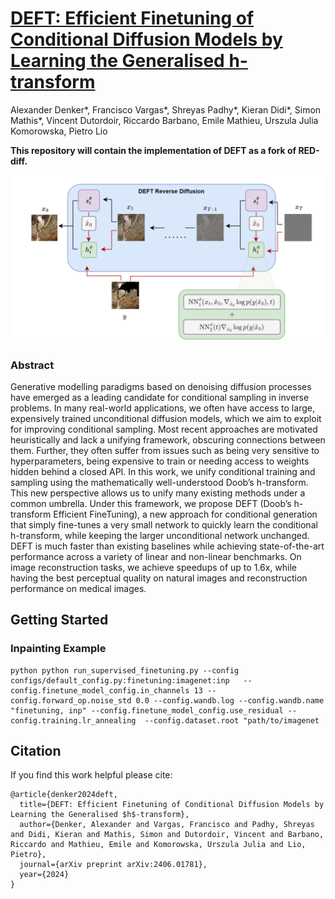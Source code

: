 # [DEFT: Efficient Finetuning of Conditional Diffusion Models by Learning the Generalised h-transform](https://arxiv.org/pdf/2406.01781)

Alexander Denker*, Francisco Vargas*, Shreyas Padhy*, Kieran Didi*, Simon Mathis*, Vincent Dutordoir, Riccardo Barbano, Emile Mathieu, Urszula Julia Komorowska, Pietro Lio 

**This repository will contain the implementation of DEFT as a fork of RED-diff.**



![deft](images/DEFT_Sampling.png)

### Abstract
Generative modelling paradigms based on denoising diffusion processes have emerged as a leading candidate for conditional sampling in inverse problems. In many real-world applications, we often have access to large, expensively trained unconditional diffusion models, which we aim to exploit for improving conditional sampling. Most recent approaches are motivated heuristically and lack a unifying framework, obscuring connections between them. Further, they often suffer from issues such as being very sensitive to hyperparameters, being expensive to train or needing access to weights hidden behind a closed API. In this work, we unify conditional training and sampling using the mathematically well-understood Doob’s h-transform. This new perspective allows us to unify many existing methods under a common umbrella. Under this framework, we propose DEFT (Doob’s h-transform Efficient FineTuning), a new approach for conditional generation that
simply fine-tunes a very small network to quickly learn the conditional h-transform, while keeping the larger unconditional network unchanged. DEFT is much faster
than existing baselines while achieving state-of-the-art performance across a variety of linear and non-linear benchmarks. On image reconstruction tasks, we achieve
speedups of up to 1.6x, while having the best perceptual quality on natural images and reconstruction performance on medical images.

## Getting Started

### Inpainting Example 

```
python python run_supervised_finetuning.py --config configs/default_config.py:finetuning:imagenet:inp   --config.finetune_model_config.in_channels 13 --config.forward_op.noise_std 0.0 --config.wandb.log --config.wandb.name "finetuning, inp" --config.finetune_model_config.use_residual --config.training.lr_annealing  --config.dataset.root "path/to/imagenet

```


## Citation

If you find this work helpful please cite:

``` 
@article{denker2024deft,
  title={DEFT: Efficient Finetuning of Conditional Diffusion Models by Learning the Generalised $h$-transform},
  author={Denker, Alexander and Vargas, Francisco and Padhy, Shreyas and Didi, Kieran and Mathis, Simon and Dutordoir, Vincent and Barbano, Riccardo and Mathieu, Emile and Komorowska, Urszula Julia and Lio, Pietro},
  journal={arXiv preprint arXiv:2406.01781},
  year={2024}
}
```